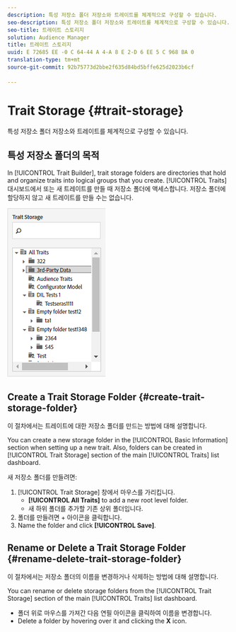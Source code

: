 ```yaml
---
description: 특성 저장소 폴더 저장소와 트레이트를 체계적으로 구성할 수 있습니다.
seo-description: 특성 저장소 폴더 저장소와 트레이트를 체계적으로 구성할 수 있습니다.
seo-title: 트레이트 스토리지
solution: Audience Manager
title: 트레이트 스토리지
uuid: E 72685 EE -0 C 64-44 A 4-A 8 E 2-D 6 EE 5 C 968 BA 0
translation-type: tm+mt
source-git-commit: 92b75773d2bbe2f635d84bd5bffe625d2023b6cf

---
```



# Trait Storage {#trait-storage}

특성 저장소 폴더 저장소와 트레이트를 체계적으로 구성할 수 있습니다.

<!-- c_tb_storage.xml -->

## 특성 저장소 폴더의 목적

In [!UICONTROL Trait Builder], trait storage folders are directories that hold and organize traits into logical groups that you create. [!UICONTROL Traits] 대시보드에서 또는 새 트레이트를 만들 때 저장소 폴더에 액세스합니다. 저장소 폴더에 할당하지 않고 새 트레이트를 만들 수는 없습니다.

![](assets/tb_storage.png)

## Create a Trait Storage Folder {#create-trait-storage-folder}

이 절차에서는 트레이트에 대한 저장소 폴더를 만드는 방법에 대해 설명합니다.

<!-- t_tb_create_storage.xml -->

You can create a new storage folder in the [!UICONTROL Basic Information] section when setting up a new trait. Also, folders can be created in [!UICONTROL Trait Storage] section of the main [!UICONTROL Traits] list dashboard.

새 저장소 폴더를 만들려면:

1. [!UICONTROL Trait Storage] 창에서 마우스를 가리킵니다.
   * **[!UICONTROL All Traits]** to add a new root level folder.
   * 새 하위 폴더를 추가할 기존 상위 폴더입니다.
1. 폴더를 만들려면 + 아이콘을 클릭합니다.
1. Name the folder and click **[!UICONTROL Save]**.

## Rename or Delete a Trait Storage Folder {#rename-delete-trait-storage-folder}

이 절차에서는 저장소 폴더의 이름을 변경하거나 삭제하는 방법에 대해 설명합니다.

<!-- t_tb_rename_delete_storage.xml -->

You can rename or delete storage folders from the [!UICONTROL Trait Storage] section of the main [!UICONTROL Traits] list dashboard.

* 폴더 위로 마우스를 가져간 다음 연필 아이콘을 클릭하여 이름을 변경합니다.
* Delete a folder by hovering over it and clicking the **X** icon.